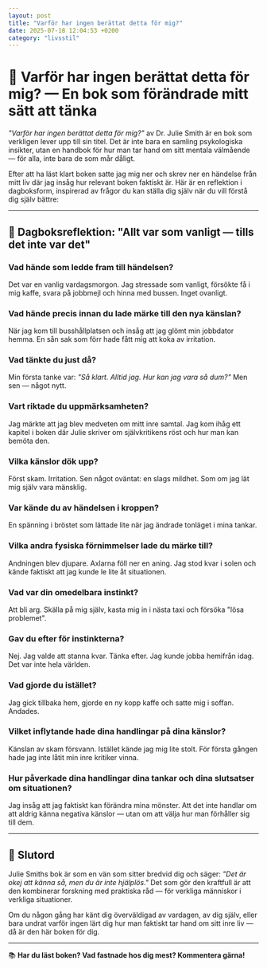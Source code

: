 ```yaml
---
layout: post
title: "Varför har ingen berättat detta för mig?"
date: 2025-07-18 12:04:53 +0200
category: "livsstil"
---
```


# 📘 Varför har ingen berättat detta för mig? — En bok som förändrade mitt sätt att tänka

*"Varför har ingen berättat detta för mig?"* av Dr. Julie Smith är en bok som verkligen lever upp till sin titel. Det är inte bara en samling psykologiska insikter, utan en handbok för hur man tar hand om sitt mentala välmående — för alla, inte bara de som mår dåligt.

Efter att ha läst klart boken satte jag mig ner och skrev ner en händelse från mitt liv där jag insåg hur relevant boken faktiskt är. Här är en reflektion i dagboksform, inspirerad av frågor du kan ställa dig själv när du vill förstå dig själv bättre:

---

## 📝 Dagboksreflektion: "Allt var som vanligt — tills det inte var det"

### Vad hände som ledde fram till händelsen?
Det var en vanlig vardagsmorgon. Jag stressade som vanligt, försökte få i mig kaffe, svara på jobbmejl och hinna med bussen. Inget ovanligt.

### Vad hände precis innan du lade märke till den nya känslan?
När jag kom till busshållplatsen och insåg att jag glömt min jobbdator hemma. En sån sak som förr hade fått mig att koka av irritation.

### Vad tänkte du just då?
Min första tanke var: *"Så klart. Alltid jag. Hur kan jag vara så dum?"* Men sen — något nytt.

### Vart riktade du uppmärksamheten?
Jag märkte att jag blev medveten om mitt inre samtal. Jag kom ihåg ett kapitel i boken där Julie skriver om självkritikens röst och hur man kan bemöta den.

### Vilka känslor dök upp?
Först skam. Irritation. Sen något oväntat: en slags mildhet. Som om jag lät mig själv vara mänsklig.

### Var kände du av händelsen i kroppen?
En spänning i bröstet som lättade lite när jag ändrade tonläget i mina tankar.

### Vilka andra fysiska förnimmelser lade du märke till?
Andningen blev djupare. Axlarna föll ner en aning. Jag stod kvar i solen och kände faktiskt att jag kunde le lite åt situationen.

### Vad var din omedelbara instinkt?
Att bli arg. Skälla på mig själv, kasta mig in i nästa taxi och försöka "lösa problemet".

### Gav du efter för instinkterna?
Nej. Jag valde att stanna kvar. Tänka efter. Jag kunde jobba hemifrån idag. Det var inte hela världen.

### Vad gjorde du istället?
Jag gick tillbaka hem, gjorde en ny kopp kaffe och satte mig i soffan. Andades.

### Vilket inflytande hade dina handlingar på dina känslor?
Känslan av skam försvann. Istället kände jag mig lite stolt. För första gången hade jag inte låtit min inre kritiker vinna.

### Hur påverkade dina handlingar dina tankar och dina slutsatser om situationen?
Jag insåg att jag faktiskt kan förändra mina mönster. Att det inte handlar om att aldrig känna negativa känslor — utan om att välja hur man förhåller sig till dem.

---

## 💬 Slutord

Julie Smiths bok är som en vän som sitter bredvid dig och säger: *"Det är okej att känna så, men du är inte hjälplös."* Det som gör den kraftfull är att den kombinerar forskning med praktiska råd — för verkliga människor i verkliga situationer.

Om du någon gång har känt dig överväldigad av vardagen, av dig själv, eller bara undrat varför ingen lärt dig hur man faktiskt tar hand om sitt inre liv — då är den här boken för dig.

---

📚 **Har du läst boken? Vad fastnade hos dig mest? Kommentera gärna!**
